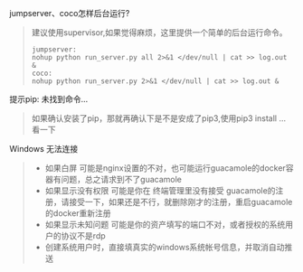 jumpserver、coco怎样后台运行?

> 建议使用supervisor,如果觉得麻烦，这里提供一个简单的后台运行命令。
>
> ```
> jumpserver:
> nohup python run_server.py all 2>&1 </dev/null | cat >> log.out &
> coco:
> nohup python run_server.py 2>&1 </dev/null | cat >> log.out &
> ```

提示pip: 未找到命令...

> 如果确认安装了pip，那就再确认下是不是安成了pip3,使用pip3 install ... 看一下

Windows 无法连接

> * 如果白屏 可能是nginx设置的不对，也可能运行guacamole的docker容器有问题，总之请求到不了guacamole
> * 如果显示没有权限 可能是你在 终端管理里没有接受 guacamole的注册，请接受一下，如果还是不行，就删除刚才的注册，重启guacamole的docker重新注册
> * 如果显示未知问题 可能是你的资产填写的端口不对，或者授权的系统用户的协议不是rdp
> * 创建系统用户时，直接填真实的windows系统帐号信息，并取消自动推送



